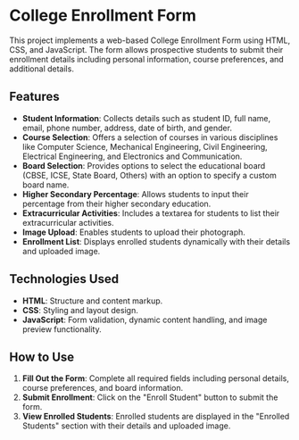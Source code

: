 # College Enrollment Form

This project implements a web-based College Enrollment Form using HTML, CSS, and JavaScript. The form allows prospective students to submit their enrollment details including personal information, course preferences, and additional details.

## Features

- **Student Information**: Collects details such as student ID, full name, email, phone number, address, date of birth, and gender.
- **Course Selection**: Offers a selection of courses in various disciplines like Computer Science, Mechanical Engineering, Civil Engineering, Electrical Engineering, and Electronics and Communication.
- **Board Selection**: Provides options to select the educational board (CBSE, ICSE, State Board, Others) with an option to specify a custom board name.
- **Higher Secondary Percentage**: Allows students to input their percentage from their higher secondary education.
- **Extracurricular Activities**: Includes a textarea for students to list their extracurricular activities.
- **Image Upload**: Enables students to upload their photograph.
- **Enrollment List**: Displays enrolled students dynamically with their details and uploaded image.

## Technologies Used

- **HTML**: Structure and content markup.
- **CSS**: Styling and layout design.
- **JavaScript**: Form validation, dynamic content handling, and image preview functionality.

## How to Use

1. **Fill Out the Form**: Complete all required fields including personal details, course preferences, and board information.
2. **Submit Enrollment**: Click on the "Enroll Student" button to submit the form.
3. **View Enrolled Students**: Enrolled students are displayed in the "Enrolled Students" section with their details and uploaded image.
